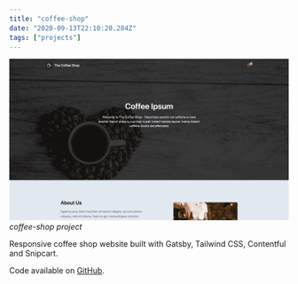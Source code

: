 ```yaml
---
title: "coffee-shop"
date: "2020-09-13T22:10:20.284Z"
tags: ["projects"]
---
```


![coffee-shop project](1.png)
_coffee-shop project_

Responsive coffee shop website built with Gatsby, Tailwind CSS, Contentful and Snipcart.

Code available on [GitHub](https://github.com/eneax/coffee-shop).
